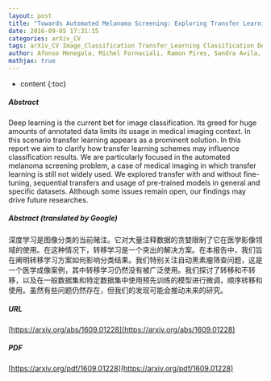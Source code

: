 ```yaml
---
layout: post
title: "Towards Automated Melanoma Screening: Exploring Transfer Learning Schemes"
date: 2016-09-05 17:31:15
categories: arXiv_CV
tags: arXiv_CV Image_Classification Transfer_Learning Classification Deep_Learning
author: Afonso Menegola, Michel Fornaciali, Ramon Pires, Sandra Avila, Eduardo Valle
mathjax: true
---
```


* content
{:toc}

##### Abstract
Deep learning is the current bet for image classification. Its greed for huge amounts of annotated data limits its usage in medical imaging context. In this scenario transfer learning appears as a prominent solution. In this report we aim to clarify how transfer learning schemes may influence classification results. We are particularly focused in the automated melanoma screening problem, a case of medical imaging in which transfer learning is still not widely used. We explored transfer with and without fine-tuning, sequential transfers and usage of pre-trained models in general and specific datasets. Although some issues remain open, our findings may drive future researches.

##### Abstract (translated by Google)
深度学习是图像分类的当前赌注。它对大量注释数据的贪婪限制了它在医学影像领域的使用。在这种情况下，转移学习是一个突出的解决方案。在本报告中，我们旨在阐明转移学习方案如何影响分类结果。我们特别关注自动黑素瘤筛查问题，这是一个医学成像案例，其中转移学习仍然没有被广泛使用。我们探讨了转移和不转移，以及在一般数据集和特定数据集中使用预先训练的模型进行微调，顺序转移和使用。虽然有些问题仍然存在，但我们的发现可能会推动未来的研究。

##### URL
[https://arxiv.org/abs/1609.01228](https://arxiv.org/abs/1609.01228)

##### PDF
[https://arxiv.org/pdf/1609.01228](https://arxiv.org/pdf/1609.01228)

